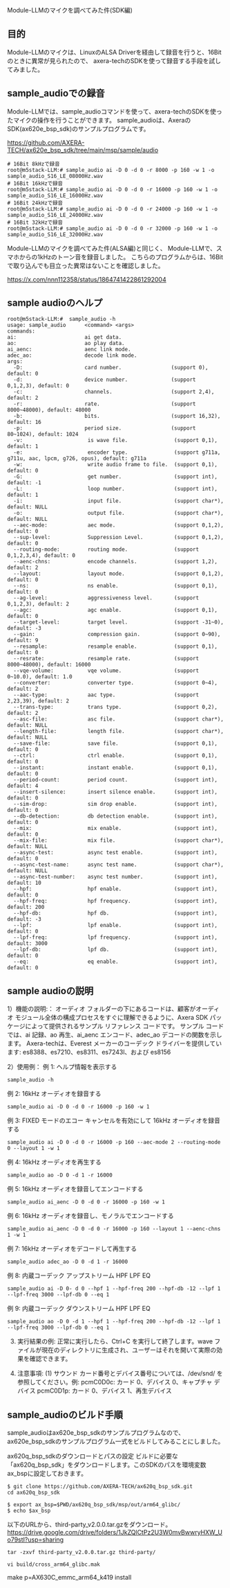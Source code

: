 Module-LLMのマイクを調べてみた件(SDK編)

## 目的
Module-LLMのマイクは、LinuxのALSA Driverを経由して録音を行うと、16Bitのときに異常が見られたので、
axera-techのSDKを使って録音する手段を試してみました。

## sample_audioでの録音

Module-LLMでは、sample_audioコマンドを使って、axera-techのSDKを使ったマイクの操作を行うことができます。
sample_audioは、AxeraのSDK(ax620e_bsp_sdk)のサンプルプログラムです。

https://github.com/AXERA-TECH/ax620e_bsp_sdk/tree/main/msp/sample/audio

```
# 16Bit 8kHzで録音
root@m5stack-LLM:# sample_audio ai -D 0 -d 0 -r 8000 -p 160 -w 1 -o sample_audio_S16_LE_08000Hz.wav 
# 16Bit 16kHzで録音
root@m5stack-LLM:# sample_audio ai -D 0 -d 0 -r 16000 -p 160 -w 1 -o sample_audio_S16_LE_16000Hz.wav
# 16Bit 24kHzで録音
root@m5stack-LLM:# sample_audio ai -D 0 -d 0 -r 24000 -p 160 -w 1 -o sample_audio_S16_LE_24000Hz.wav
# 16Bit 32kHzで録音
root@m5stack-LLM:# sample_audio ai -D 0 -d 0 -r 32000 -p 160 -w 1 -o sample_audio_S16_LE_32000Hz.wav
```

Module-LLMのマイクを調べてみた件(ALSA編)と同じく、
Module-LLMで、スマホからの1kHzのトーン音を録音しました。
こちらのプログラムからは、16Bitで取り込んでも目立った異常はないことを確認しました。

https://x.com/nnn112358/status/1864741422861292004


##  sample audioのヘルプ

```
root@m5stack-LLM:#  sample_audio -h
usage: sample_audio      <command> <args>
commands:
ai:                      ai get data.
ao:                      ao play data.
ai_aenc:                 aenc link mode.
adec_ao:                 decode link mode.
args:
  -D:                    card number.                (support 0), default: 0
  -d:                    device number.              (support 0,1,2,3), default: 0
  -c:                    channels.                   (support 2,4), default: 2
  -r:                    rate.                       (support 8000~48000), default: 48000
  -b:                    bits.                       (support 16,32), default: 16
  -p:                    period size.                (support 80~1024), default: 1024
  -v:                     is wave file.               (support 0,1), default: 1
  -e:                     encoder type.               (support g711a, g711u, aac, lpcm, g726, opus), default: g711a
  -w:                     write audio frame to file.  (support 0,1), default: 0
  -G:                     get number.                 (support int), default: -1
  -L:                     loop number.                (support int), default: 1
  -i:                     input file.                 (support char*), default: NULL
  -o:                     output file.                (support char*), default: NULL
  --aec-mode:             aec mode.                   (support 0,1,2), default: 0
  --sup-level:            Suppression Level.          (support 0,1,2), default: 0
  --routing-mode:         routing mode.               (support 0,1,2,3,4), default: 0
  --aenc-chns:            encode channels.            (support 1,2), default: 2
  --layout:               layout mode.                (support 0,1,2), default: 0
  --ns:                   ns enable.                  (support 0,1), default: 0
  --ag-level:             aggressiveness level.       (support 0,1,2,3), default: 2
  --agc:                  agc enable.                 (support 0,1), default: 0
  --target-level:         target level.               (support -31~0), default: -3
  --gain:                 compression gain.           (support 0~90), default: 9
  --resample:             resample enable.            (support 0,1), default: 0
  --resrate:              resample rate.              (support 8000~48000), default: 16000
  --vqe-volume:           vqe volume.                 (support 0~10.0), default: 1.0
  --converter:            converter type.             (support 0~4), default: 2
  --aac-type:             aac type.                   (support 2,23,39), default: 2
  --trans-type:           trans type.                 (support 0,2), default: 2
  --asc-file:             asc file.                   (support char*), default: NULL
  --length-file:          length file.                (support char*), default: NULL
  --save-file:            save file.                  (support 0,1), default: 0
  --ctrl:                 ctrl enable.                (support 0,1), default: 0
  --instant:              instant enable.             (support 0,1), default: 0
  --period-count:         period count.               (support int), default: 4
  --insert-silence:       insert silence enable.      (support int), default: 0
  --sim-drop:             sim drop enable.            (support int), default: 0
  --db-detection:         db detection enable.        (support int), default: 0
  --mix:                  mix enable.                 (support int), default: 0
  --mix-file:             mix file.                   (support char*), default: NULL
  --async-test:           async test enable.          (support int), default: 0
  --async-test-name:      async test name.            (support char*), default: NULL
  --async-test-number:    async test number.          (support int), default: 10
  --hpf:                  hpf enable.                 (support int), default: 0
  --hpf-freq:             hpf frequency.              (support int), default: 200
  --hpf-db:               hpf db.                     (support int), default: -3
  --lpf:                  lpf enable.                 (support int), default: 0
  --lpf-freq:             lpf frequency.              (support int), default: 3000
  --lpf-db:               lpf db.                     (support int), default: 0
  --eq:                   eq enable.                  (support int), default: 0
````

## sample audioの説明

1）機能の説明:：
オーディオ フォルダーの下にあるコードは、顧客がオーディオ モジュール全体の構成プロセスをすぐに理解できるように、Axera SDK パッケージによって提供されるサンプル リファレンス コードです。
サンプル コードでは、ai 記録、ao 再生、ai_aenc エンコード、adec_ao デコードの関数を示します。
Axera-techは、Everest メーカーのコーデック ドライバーを提供しています: es8388、es7210、es8311、es7243l、および es8156

2）使用例：
例 1: ヘルプ情報を表示する
````
sample_audio -h
````
例 2: 16kHz オーディオを録音する
````
sample_audio ai -D 0 -d 0 -r 16000 -p 160 -w 1
````
例 3: FIXED モードのエコー キャンセルを有効にして 16kHz オーディオを録音する
````
sample_audio ai -D 0 -d 0 -r 16000 -p 160 --aec-mode 2 --routing-mode 0 --layout 1 -w 1
````
例 4: 16kHz オーディオを再生する
````
sample_audio ao -D 0 -d 1 -r 16000
````
例 5: 16kHz オーディオを録音してエンコードする
````
sample_audio ai_aenc -D 0 -d 0 -r 16000 -p 160 -w 1
````
例 6: 16kHz オーディオを録音し、モノラルでエンコードする
````
sample_audio ai_aenc -D 0 -d 0 -r 16000 -p 160 --layout 1 --aenc-chns 1 -w 1
````
例 7: 16kHz オーディオをデコードして再生する
````
sample_audio adec_ao -D 0 -d 1 -r 16000
````
例 8: 内蔵コーデック アップストリーム HPF LPF EQ
````
sample_audio ai -D 0- d 0 --hpf 1 --hpf-freq 200 --hpf-db -12 --lpf 1 --lpf-freq 3000 --lpf-db 0 --eq 1
````
例 9: 内蔵コーデック ダウンストリーム HPF LPF EQ
````
sample_audio ao -D 0 -d 1 --hpf 1 --hpf-freq 200 --hpf-db -12 --lpf 1 --lpf-freq 3000 --lpf-db 0 --eq 1
````
3) 実行結果の例:
正常に実行したら、Ctrl+C を実行して終了します。wave ファイルが現在のディレクトリに生成され、ユーザーはそれを開いて実際の効果を確認できます。

4) 注意事項:
(1) サウンド カード番号とデバイス番号については、/dev/snd/ を参照してください。例:
 pcmC0D0c: カード 0、デバイス 0、キャプチャ デバイス
 pcmC0D1p: カード 0、デバイス 1、再生デバイス


## sample_audioのビルド手順

sample_audioはax620e_bsp_sdkのサンプルプログラムなので、ax620e_bsp_sdkのサンプルプログラム一式をビルドしてみることにしました。


ax620q_bsp_sdkのダウンロードとパスの設定
ビルドに必要な「ax620q_bsp_sdk」をダウンロードします。このSDKのパスを環境変数ax_bspに設定しておきます。

```
$ git clone https://github.com/AXERA-TECH/ax620q_bsp_sdk.git
cd ax620q_bsp_sdk
```

```
$ export ax_bsp=$PWD/ax620q_bsp_sdk/msp/out/arm64_glibc/
$ echo $ax_bsp
```

以下のURLから、third-party_v2.0.0.tar.gzをダウンロード。
https://drive.google.com/drive/folders/1JkZQlCtPz2U3W0mvBwwryHXW_Uo79stI?usp=sharing

```
tar -zxvf third-party_v2.0.0.tar.gz third-party/
```

```
vi build/cross_arm64_glibc.mak
```

 make p=AX630C_emmc_arm64_k419 install



